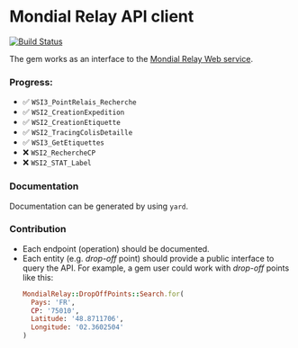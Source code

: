 # Mondial Relay API client

[![Build Status](https://travis-ci.org/vinted/mondial_relay.svg?branch=master)](https://travis-ci.org/vinted/mondial_relay)

The gem works as an interface to the
[Mondial Relay Web service](https://api.mondialrelay.com/Web_Services.asmx).

### Progress:
- ✅ `WSI3_PointRelais_Recherche`
- ✅ `WSI2_CreationExpedition`
- ✅ `WSI2_CreationEtiquette`
- ✅ `WSI2_TracingColisDetaille`
- ✅ `WSI3_GetEtiquettes`
- ❌ `WSI2_RechercheCP`
- ❌ `WSI2_STAT_Label`

### Documentation
Documentation can be generated by using `yard`.

### Contribution
- Each endpoint (operation) should be documented.
- Each entity (e.g. *drop-off* point) should provide a public interface to query the API.
For example, a gem user could work with *drop-off* points like this:
    ```ruby
    MondialRelay::DropOffPoints::Search.for(
      Pays: 'FR',
      CP: '75010',
      Latitude: '48.8711706',
      Longitude: '02.3602504'
    )
    ```
